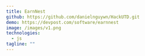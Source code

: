 ```yaml
---
title: EarnNest
github: https://github.com/danielnguywn/HackUTD.git
demo: https://devpost.com/software/earnnest
image: /images/v1.png
technologies:
  - js
tagline: ""
---
```

